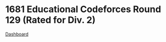 # 1681 Educational Codeforces Round 129 (Rated for Div. 2)
[Dashboard](https://codeforces.com/contest/1681)
